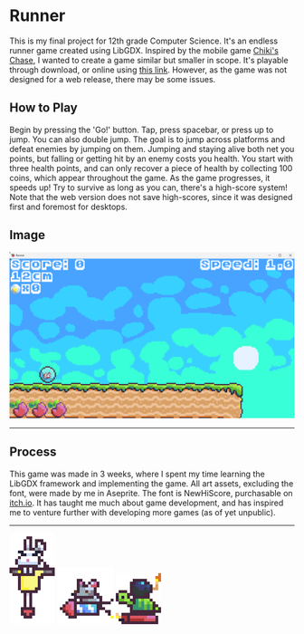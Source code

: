 # Runner
This is my final project for 12th grade Computer Science. It's an endless runner game created using LibGDX.
Inspired by the mobile game [Chiki's Chase](https://chikischase.com), I wanted to create a game similar but smaller in scope.
It's playable through download, or online using [this link](https://shanjiang8080.github.io/endless-runner/). However, as the game was not designed for a web release, there may be some issues.
## How to Play
Begin by pressing the 'Go!' button. Tap, press spacebar, or press up to jump. You can also double jump. The goal is to jump across platforms and defeat enemies by jumping on them. Jumping and staying alive both net you points, but falling or getting hit by an enemy costs you health. You start with three health points, and can only recover a piece of health by collecting 100 coins, which appear throughout the game. As the game progresses, it speeds up! Try to survive as long as you can, there's a high-score system! Note that the web version does not save high-scores, since it was designed first and foremost for desktops.
## Image
![Image](https://raw.githubusercontent.com/shanjiang8080/endless-runner/refs/heads/main/screenshot.png)

---
## Process
This game was made in 3 weeks, where I spent my time learning the LibGDX framework and implementing the game. All art assets, excluding the font, were made by me in Aseprite. The font is NewHiScore, purchasable on [itch.io](https://bsl.itch.io/new-hi-score). It has taught me much about game development, and has inspired me to venture further with developing more games (as of yet unpublic). 
***
![Image](https://raw.githubusercontent.com/shanjiang8080/endless-runner/refs/heads/main/jackrabbit.gif)
![Image](https://raw.githubusercontent.com/shanjiang8080/endless-runner/refs/heads/main/rockrat.gif)
![Image](https://raw.githubusercontent.com/shanjiang8080/endless-runner/refs/heads/main/turtlebomb.gif)
